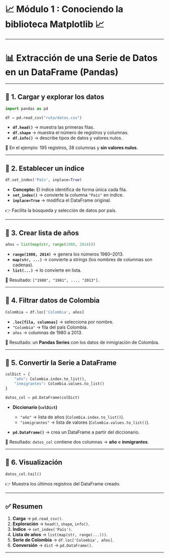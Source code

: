 # 📈 Módulo 1 : Conociendo la biblioteca Matplotlib 📈
---
# 📊 Extracción de una Serie de Datos en un DataFrame (Pandas)

---

## 🔹 1. Cargar y explorar los datos

```python
import pandas as pd

df = pd.read_csv("ruta/datos.csv")
```

* **`df.head()`** → muestra las primeras filas.
* **`df.shape`** → muestra el número de registros y columnas.
* **`df.info()`** → describe tipos de datos y valores nulos.

📌 En el ejemplo: 195 registros, 38 columnas y **sin valores nulos**.

---

## 🔹 2. Establecer un índice

```python
df.set_index('País', inplace=True)
```

* **Concepto:** El índice identifica de forma única cada fila.
* **`set_index()`** → convierte la columna `"País"` en índice.
* **`inplace=True`** → modifica el DataFrame original.

👉 Facilita la búsqueda y selección de datos por país.

---

## 🔹 3. Crear lista de años

```python
años = list(map(str, range(1980, 2014)))
```

* **`range(1980, 2014)`** → genera los números 1980–2013.
* **`map(str, ...)`** → convierte a strings (los nombres de columnas son cadenas).
* **`list(...)`** → lo convierte en lista.

📌 Resultado: `["1980", "1981", ..., "2013"]`.

---

## 🔹 4. Filtrar datos de Colombia

```python
Colombia = df.loc['Colombia', años]
```

* **`.loc[fila, columnas]`** → selecciona por nombre.
* `"Colombia"` → fila del país Colombia.
* `años` → columnas de 1980 a 2013.

📌 Resultado: un **Pandas Series** con los datos de inmigración de Colombia.

---

## 🔹 5. Convertir la Serie a DataFrame

```python
colDict = {
    "año": Colombia.index.to_list(),
    "inmigrantes": Colombia.values.to_list()
}

datos_col = pd.DataFrame(colDict)
```

* **Diccionario (`colDict`)**

  * `"año"` → lista de años (`Colombia.index.to_list()`).
  * `"inmigrantes"` → lista de valores (`Colombia.values.to_list()`).
* **`pd.DataFrame()`** → crea un DataFrame a partir del diccionario.

📌 Resultado: `datos_col` contiene dos columnas → **año** e **inmigrantes**.

---

## 🔹 6. Visualización

```python
datos_col.tail()
```

👉 Muestra los últimos registros del DataFrame creado.

---

## ✅ Resumen

1. **Carga** → `pd.read_csv()`.
2. **Exploración** → `head()`, `shape`, `info()`.
3. **Índice** → `set_index('País')`.
4. **Lista de años** → `list(map(str, range(...)))`.
5. **Serie de Colombia** → `df.loc['Colombia', años]`.
6. **Conversión** → `dict` → `pd.DataFrame()`.

---
